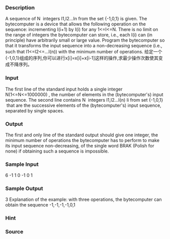 
### Description

A sequence of N  integers I1,I2…In from the set {-1,0,1} is given. The bytecomputer is a device that allows the following operation on the sequence: incrementing I(i+1) by I(i) for any 1<=I<=N. There is no limit on the range of integers the bytecomputer can store, i.e., each I(i) can (in principle) have arbitrarily small or large value.
Program the bytecomputer so that it transforms the input sequence into a non-decreasing sequence (i.e., such that I1<=I2<=…I(n)) with the minimum number of operations.
给定一个{-1,0,1}组成的序列,你可以进行x[i]=x[i]+x[i-1]这样的操作,求最少操作次数使其变成不降序列。


### Input
The first line of the standard input holds a single integer N(1<=N<=1000000) , the number of elements in the (bytecomputer's) input sequence.
The second line contains N  integers I1,I2…I(n) Ii from set {-1,0,1}  that are the successive elements of the (bytecomputer's) input sequence, separated by single spaces.


### Output


The first and only line of the standard output should give one integer, the minimum number of operations the bytecomputer has to perform to make its input sequence non-decreasing, of the single word BRAK (Polish for none) if obtaining such a sequence is impossible.





### Sample Input
6
-1 1 0 -1 0 1

### Sample Output
3
Explanation of the example: with three operations, the bytecomputer can obtain the sequence  -1,-1,-1,-1,0,1

### Hint

### Source
